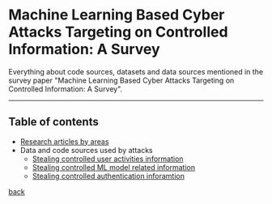 # Machine Learning Based Cyber Attacks Targeting on Controlled Information: A Survey

Everything about code sources, datasets and data sources mentioned in the survey paper "Machine Learning Based Cyber Attacks Targeting on Controlled Information: A Survey".

_ _ _

## Table of contents
* [Research articles by areas](paper.md) 
* Data and code sources used by attacks
  * [Stealing controlled user activities information](user_activities.md)
  * [Stealing controlled ML model related information](ml_model_related.md)
  * [Stealing controlled authentication inforamtion](authentication.md)
  



[back](https://github.com/skyInGitHub/Machine-Learning-Based-Cyber-Attacks-Targeting-on-Controlled-Information-A-Survey)
